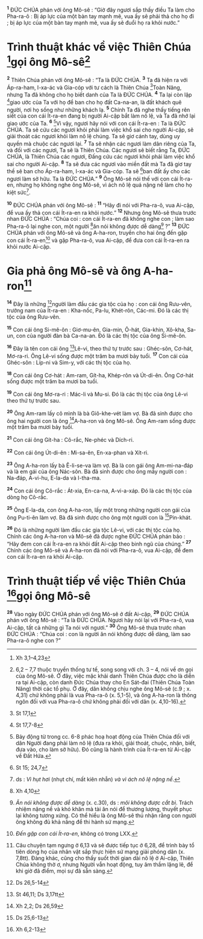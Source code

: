 <sup><b>1</b></sup> ĐỨC CHÚA phán với ông Mô-sê : “Giờ đây ngươi sắp thấy điều Ta làm cho Pha-ra-ô : Bị áp lực của một bàn tay mạnh mẽ, vua ấy sẽ phải thả cho họ đi ; bị áp lực của một bàn tay mạnh mẽ, vua ấy sẽ đuổi họ ra khỏi nước.”

# Trình thuật khác về việc Thiên Chúa [^1*]gọi ông Mô-sê[^1]
<sup><b>2</b></sup> Thiên Chúa phán với ông Mô-sê : “Ta là ĐỨC CHÚA. <sup><b>3</b></sup> Ta đã hiện ra với Áp-ra-ham, I-xa-ác và Gia-cóp với tư cách là Thiên Chúa [^2*]Toàn Năng, nhưng Ta đã không cho họ biết danh của Ta là ĐỨC CHÚA. <sup><b>4</b></sup> Ta lại còn lập [^3*]giao ước của Ta với họ để ban cho họ đất Ca-na-an, là đất khách quê người, nơi họ sống như những khách lạ. <sup><b>5</b></sup> Chính Ta đã nghe thấy tiếng rên siết của con cái Ít-ra-en đang bị người Ai-cập bắt làm nô lệ, và Ta đã nhớ lại giao ước của Ta. <sup><b>6</b></sup> [^2]Vì vậy, ngươi hãy nói với con cái Ít-ra-en : Ta là ĐỨC CHÚA. Ta sẽ cứu các ngươi khỏi phải làm việc khổ sai cho người Ai-cập, sẽ giải thoát các ngươi khỏi làm nô lệ chúng. Ta sẽ giơ cánh tay, dùng uy quyền mà chuộc các ngươi lại. <sup><b>7</b></sup> Ta sẽ nhận các ngươi làm dân riêng của Ta, và đối với các ngươi, Ta sẽ là Thiên Chúa. Các ngươi sẽ biết rằng Ta, ĐỨC CHÚA, là Thiên Chúa các ngươi, Đấng cứu các ngươi khỏi phải làm việc khổ sai cho người Ai-cập. <sup><b>8</b></sup> Ta sẽ đưa các ngươi vào miền đất mà Ta đã giơ tay thề sẽ ban cho Áp-ra-ham, I-xa-ác và Gia-cóp. Ta sẽ [^4*]ban đất ấy cho các ngươi làm sở hữu. Ta là ĐỨC CHÚA.” <sup><b>9</b></sup> Ông Mô-sê nói thế với con cái Ít-ra-en, nhưng họ không nghe ông Mô-sê, vì ách nô lệ quá nặng nề làm cho họ kiệt sức[^3].

<sup><b>10</b></sup> ĐỨC CHÚA phán với ông Mô-sê : <sup><b>11</b></sup> “Hãy đi nói với Pha-ra-ô, vua Ai-cập, để vua ấy thả con cái Ít-ra-en ra khỏi nước.” <sup><b>12</b></sup> Nhưng ông Mô-sê thưa trước nhan ĐỨC CHÚA : “Chúa coi : con cái Ít-ra-en đã không nghe con ; làm sao Pha-ra-ô lại nghe con, một người [^5*]ăn nói không được dễ dàng[^4] ?” <sup><b>13</b></sup> ĐỨC CHÚA phán với ông Mô-sê và ông A-ha-ron, truyền cho hai ông đến gặp con cái Ít-ra-en[^5] và gặp Pha-ra-ô, vua Ai-cập, để đưa con cái Ít-ra-en ra khỏi nước Ai-cập.

# Gia phả ông Mô-sê và ông A-ha-ron[^6]
<sup><b>14</b></sup> Đây là những [^6*]người làm đầu các gia tộc của họ : con cái ông Rưu-vên, trưởng nam của Ít-ra-en : Kha-nốc, Pa-lu, Khét-rôn, Các-mi. Đó là các thị tộc của ông Rưu-vên.

<sup><b>15</b></sup> Con cái ông Si-mê-ôn : Giơ-mu-ên, Gia-min, Ô-hát, Gia-khin, Xô-kha, Sa-un, con của người đàn bà Ca-na-an. Đó là các thị tộc của ông Si-mê-ôn.

<sup><b>16</b></sup> Đây là tên con cái ông [^7*]Lê-vi, theo thứ tự trước sau : Ghéc-sôn, Cơ-hát, Mơ-ra-ri. Ông Lê-vi sống được một trăm ba mươi bảy tuổi. <sup><b>17</b></sup> Con cái của Ghéc-sôn : Líp-ni và Sim-y, với các thị tộc của họ.

<sup><b>18</b></sup> Con cái ông Cơ-hát : Am-ram, Gít-ha, Khép-rôn và Út-di-ên. Ông Cơ-hát sống được một trăm ba mươi ba tuổi.

<sup><b>19</b></sup> Con cái ông Mơ-ra-ri : Mác-li và Mu-si. Đó là các thị tộc của ông Lê-vi theo thứ tự trước sau.

<sup><b>20</b></sup> Ông Am-ram lấy cô mình là bà Giô-khe-vét làm vợ. Bà đã sinh được cho ông hai người con là ông [^8*]A-ha-ron và ông Mô-sê. Ông Am-ram sống được một trăm ba mươi bảy tuổi.

<sup><b>21</b></sup> Con cái ông Gít-ha : Cô-rắc, Ne-phéc và Dích-ri.

<sup><b>22</b></sup> Con cái ông Út-di-ên : Mi-sa-ên, En-xa-phan và Xít-ri.

<sup><b>23</b></sup> Ông A-ha-ron lấy bà Ê-li-se-va làm vợ. Bà là con gái ông Am-mi-na-đáp và là em gái của ông Nác-sôn. Bà đã sinh được cho ông mấy người con : Na-đáp, A-vi-hu, E-la-da và I-tha-ma.

<sup><b>24</b></sup> Con cái ông Cô-rắc : Át-xia, En-ca-na, A-vi-a-xáp. Đó là các thị tộc của dòng họ Cô-rắc.

<sup><b>25</b></sup> Ông E-la-da, con ông A-ha-ron, lấy một trong những người con gái của ông Pu-ti-ên làm vợ. Bà đã sinh được cho ông một người con là [^9*]Pin-khát.

<sup><b>26</b></sup> Đó là những người làm đầu các gia tộc Lê-vi, với các thị tộc của họ. Chính các ông A-ha-ron và Mô-sê đã được nghe ĐỨC CHÚA phán bảo : “Hãy đem con cái Ít-ra-en ra khỏi đất Ai-cập theo binh ngũ của chúng.” <sup><b>27</b></sup> Chính các ông Mô-sê và A-ha-ron đã nói với Pha-ra-ô, vua Ai-cập, để đem con cái Ít-ra-en ra khỏi Ai-cập.

# Trình thuật tiếp về việc Thiên Chúa [^10*]gọi ông Mô-sê
<sup><b>28</b></sup> Vào ngày ĐỨC CHÚA phán với ông Mô-sê ở đất Ai-cập, <sup><b>29</b></sup> ĐỨC CHÚA phán với ông Mô-sê : “Ta là ĐỨC CHÚA. Ngươi hãy nói lại với Pha-ra-ô, vua Ai-cập, tất cả những gì Ta nói với ngươi.” <sup><b>30</b></sup> Ông Mô-sê thưa trước nhan ĐỨC CHÚA : “Chúa coi : con là người ăn nói không được dễ dàng, làm sao Pha-ra-ô nghe con ?”

[^1]: 6,2 – 7,7 thuộc truyền thống tư tế, song song với ch. 3 – 4, nói về ơn gọi của ông Mô-sê. Ở đây, việc mặc khải danh Thiên Chúa được cho là diễn ra tại Ai-cập, còn danh Đức Chúa thay cho En Sát-đai (Thiên Chúa Toàn Năng) thời các tổ phụ. Ở đây, dân không chịu nghe ông Mô-sê (c.9 ; x. 4,31) chứ không phải là vua Pha-ra-ô (x. 5,1-5), và ông A-ha-ron là thông ngôn đối với vua Pha-ra-ô chứ không phải đối với dân (x. 4,10-16).
[^2]: Bảy động từ trong cc. 6-8 phác hoạ hoạt động của Thiên Chúa đối với dân Người đang phải làm nô lệ (đưa ra khỏi, giải thoát, chuộc, nhận, biết, đưa vào, cho làm sở hữu). Đó cũng là hành trình của Ít-ra-en từ Ai-cập về Đất Hứa.
[^3]: ds : <i>Vì hụt hơi</i> (nhụt chí, mất kiên nhẫn) <i>và vì ách nô lệ nặng nề</i>.
[^4]: <i>Ăn nói không được dễ dàng</i> (x. c.30), ds : <i>môi không được cắt bì</i>. Trách nhiệm nặng nề và khó khăn mà tài ăn nói để thương lượng, thuyết phục lại không tương xứng. Có thể hiểu là ông Mô-sê thú nhận rằng con người ông không đủ khả năng để thi hành sứ mạng.
[^5]: <i>Đến gặp con cái Ít-ra-en</i>, không có trong LXX.
[^6]: Câu chuyện tạm ngưng ở 6,13 và sẽ được tiếp tục ở 6,28, để trình bày tổ tiên dòng họ của nhân vật sắp thực hiện sứ mạng giải phóng dân (x. 7,8tt). Đàng khác, cũng cho thấy suốt thời gian dài nô lệ ở Ai-cập, Thiên Chúa không thờ ơ, nhưng Người vẫn hoạt động, tuy âm thầm lặng lẽ, để khi giờ đã điểm, mọi sự đã sẵn sàng.
[^1*]: Xh 3,1–4,23
[^2*]: St 17,1
[^3*]: St 17,7-8
[^4*]: St 15; 24,7
[^5*]: Xh 4,10
[^6*]: Ds 26,5-14
[^7*]: St 46,11; Ds 3,17tt
[^8*]: Xh 2,2; Ds 26,59
[^9*]: Ds 25,6-13
[^10*]: Xh 6,2-13

